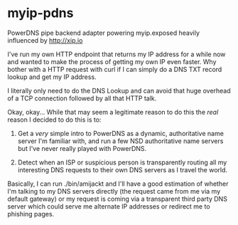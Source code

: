 # myip-pdns
PowerDNS pipe backend adapter powering myip.exposed heavily influenced by http://xip.io

I've run my own HTTP endpoint that returns my IP address for a while now and wanted
to make the process of getting my own IP even faster. Why bother with a HTTP
request with curl if I can simply do a DNS TXT record lookup and get my IP address.

I literally only need to do the DNS Lookup and can avoid that huge overhead
of a TCP connection followed by all that HTTP talk.

Okay, okay... While that may seem a legitimate reason to do this the _real_ reason
I decided to do this is to:

1. Get a _very_ simple intro to PowerDNS as a dynamic, authoritative name server
I'm familiar with, and run a few NSD authoritative name servers but I've never really
played with PowerDNS.

2. Detect when an ISP or suspicious person is transparently routing all my interesting
DNS requests to their own DNS servers as I travel the world.

Basically, I can run ./bin/amijackt and I'll have a good estimation of whether I'm
talking to my DNS servers directly (the request came from me via my default gateway)
or my request is coming via a transparent third party DNS server which could
serve me alternate IP addresses or redirect me to phishing pages.
